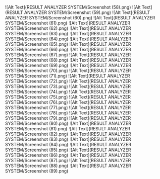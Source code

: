 ![Alt Text](RESULT ANALYZER SYSTEM/Screenshot (58).png)
![Alt Text](RESULT ANALYZER SYSTEM/Screenshot (59).png)
![Alt Text](RESULT ANALYZER SYSTEM/Screenshot (60).png)
![Alt Text](RESULT ANALYZER SYSTEM/Screenshot (61).png)
![Alt Text](RESULT ANALYZER SYSTEM/Screenshot (62).png)
![Alt Text](RESULT ANALYZER SYSTEM/Screenshot (63).png)
![Alt Text](RESULT ANALYZER SYSTEM/Screenshot (64).png)
![Alt Text](RESULT ANALYZER SYSTEM/Screenshot (65).png)
![Alt Text](RESULT ANALYZER SYSTEM/Screenshot (66).png)
![Alt Text](RESULT ANALYZER SYSTEM/Screenshot (67).png)
![Alt Text](RESULT ANALYZER SYSTEM/Screenshot (68).png)
![Alt Text](RESULT ANALYZER SYSTEM/Screenshot (69).png)
![Alt Text](RESULT ANALYZER SYSTEM/Screenshot (70).png)
![Alt Text](RESULT ANALYZER SYSTEM/Screenshot (71).png)
![Alt Text](RESULT ANALYZER SYSTEM/Screenshot (72).png)
![Alt Text](RESULT ANALYZER SYSTEM/Screenshot (73).png)
![Alt Text](RESULT ANALYZER SYSTEM/Screenshot (74).png)
![Alt Text](RESULT ANALYZER SYSTEM/Screenshot (75).png)
![Alt Text](RESULT ANALYZER SYSTEM/Screenshot (76).png)
![Alt Text](RESULT ANALYZER SYSTEM/Screenshot (77).png)
![Alt Text](RESULT ANALYZER SYSTEM/Screenshot (78).png)
![Alt Text](RESULT ANALYZER SYSTEM/Screenshot (79).png)
![Alt Text](RESULT ANALYZER SYSTEM/Screenshot (80).png)
![Alt Text](RESULT ANALYZER SYSTEM/Screenshot (81).png)
![Alt Text](RESULT ANALYZER SYSTEM/Screenshot (82).png)
![Alt Text](RESULT ANALYZER SYSTEM/Screenshot (83).png)
![Alt Text](RESULT ANALYZER SYSTEM/Screenshot (84).png)
![Alt Text](RESULT ANALYZER SYSTEM/Screenshot (85).png)
![Alt Text](RESULT ANALYZER SYSTEM/Screenshot (86).png)
![Alt Text](RESULT ANALYZER SYSTEM/Screenshot (87).png)
![Alt Text](RESULT ANALYZER SYSTEM/Screenshot (88).png)
![Alt Text](RESULT ANALYZER SYSTEM/Screenshot (89).png)
